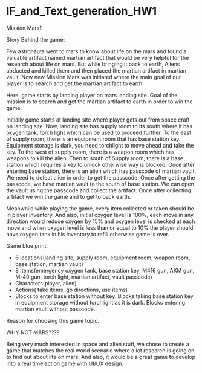 # IF_and_Text_generation_HW1

Mission Mars!!

Story Behind the game:

Few astronauts went to mars to know about life on the mars and found a valuable artifact named martian artifact that would be very helpful for the research about life on mars. But while bringing it back to earth, Aliens abducted and killed them and then placed the martian artifact in martian vault. Now new Mission Mars was initiated where the  main goal of our player is to search and get the martian artifact to earth.

Here, game starts by landing player on mars landing site. Goal of the mission is to search and get the martian artifact to earth in order to win the game.

Initially game starts at landing site where player gets out from space craft on landing site. Now, landing site has supply room to its south where it has oxygen tank, torch light which can be used to proceed further. To the east of supply room, there is an equipment room that has base station key. Equipment storage is dark, you need torchlight to move ahead and take the key. To the west of supply room, there is a weapon room which has weapons to kill the alien. Then to south of Supply room, there is a base station which requires a key to unlock otherwise way is blocked. Once after entering base station, there is an alien which has passcode of martian vault. We need to defeat alien in order to get the passcode. Once after getting the passcode, we have martian vault to the south of base station. We can open the vault using the passcode and collect the artifact. Once after collecting artifact we win the game and to get to back earth. 

Meanwhile while playing the game, every item collected or taken should be in player inventory. And also, initial oxygen level is 100%, each move in any direction would reduce oxygen by 15% and oxygen level is checked at each move and when oxygen level is less than or equal to 10% the player should have oxygen tank in his inventory to refill otherwise game is over. 

Game blue print:
* 6 locations(landing site, supply room, equipment room, weapon room, base station, martian vault)
* 8 Items(emergency oxygen tank, base station key, M416 gun, AKM gun, M-40 gun, torch light, martian artifact, vault passcode)
* Characters(player, alien)
* Actions( take items, go directions, use items)
* Blocks to enter base station without key. Blocks taking base station key in equipment storage without torchlight as it is dark. Blocks entering martian vault without passcode.


Reason for choosing this game topic.

WHY NOT MARS???? 

Being very much interested in space and alien stuff, we chose to create a game that matches the real world scenario where a lot research is going on to find out about life on mars. And also, it would be a great game to develop into a real time action game with UI/UX design. 
